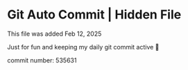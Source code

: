 # Git Auto Commit | Hidden File

This file was added Feb 12, 2025

Just for fun and keeping my daily git commit active 🤪

commit number: 535631
